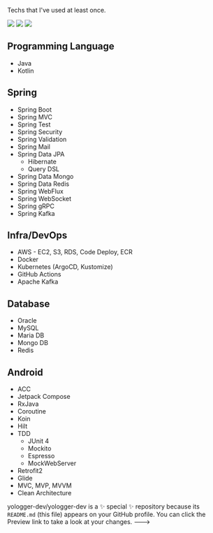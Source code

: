 
Techs that I've used at least once.

<img src="https://img.shields.io/badge/Spring-6DB33F/?style=flat&logo=Spring&logoColor=black"/>
<img src="https://img.shields.io/badge/Spring Boot-6DB33F/?style=flat&logo=Spring Boot&logoColor=black"/>
<img src="https://img.shields.io/badge/Spring Security-6DB33F/?style=flat&logo=Spring Security&logoColor=black"/>


## Programming Language
- Java
- Kotlin
 
## Spring
* Spring Boot
* Spring MVC
* Spring Test
* Spring Security  
* Spring Validation
* Spring Mail
* Spring Data JPA
   * Hibernate 
   * Query DSL
* Spring Data Mongo
* Spring Data Redis
* Spring WebFlux
* Spring WebSocket
* Spring gRPC
* Spring Kafka 

## Infra/DevOps
* AWS - EC2, S3, RDS, Code Deploy, ECR
* Docker
* Kubernetes (ArgoCD, Kustomize)
* GitHub Actions
* Apache Kafka

## Database
* Oracle
* MySQL
* Maria DB
* Mongo DB
* Redis

## Android
- ACC
- Jetpack Compose
- RxJava
- Coroutine
- Koin
- Hilt
- TDD
  - JUnit 4
  - Mockito
  - Espresso
  - MockWebServer
- Retrofit2
- Glide
- MVC, MVP, MVVM
- Clean Architecture

yologger-dev/yologger-dev is a ✨ special ✨ repository because its `README.md` (this file) appears on your GitHub profile.
You can click the Preview link to take a look at your changes.
--->
